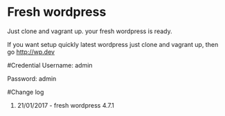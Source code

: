 # Fresh wordpress
Just clone and vagrant up. your fresh wordpress is ready.

If you want setup quickly latest wordpress just clone and vagrant up, then go http://wp.dev


#Credential
Username: admin 

Password: admin

#Change log
1) 21/01/2017 - fresh wordpress 4.7.1
